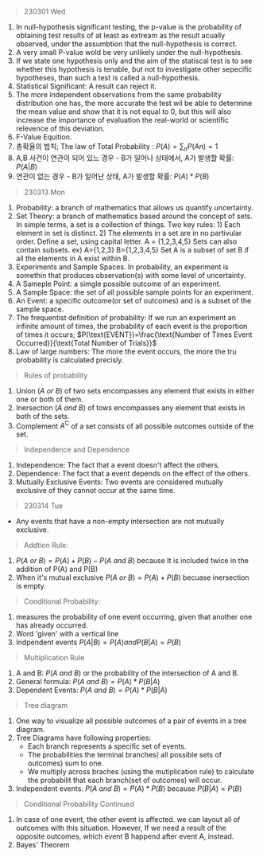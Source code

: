 >230301 Wed

1. In null-hypothesis significant testing, the p-value is the probability of obtaining test results of at least as extream as the result acually observed, under the assumbtion that the null-hypothesis is correct.
2. A very small P-value wold be very unlikely under the null-hypothesis.
3. If we state one hypothesis only and the aim of the statiscal test is to see whether this hypothesis is tenable, but not to investigate other sepecific hypotheses, than such a test is called a null-hypothesis.
4. Statistical Significant: A result can reject it.
5. The more independent observations from the same probability distribution one has, the more accurate the test wil be able to determine the mean value and show that it is not equal to 0, but this will also increase the importance       of evaluation the real-world or scientific relevence of this deviation.
6. F-Value Equition.
7. 총확율의 법칙; The law of Total Probability : $P(A)=\displaystyle\sum_{n}P(An)=1$
8. A,B 사건이 연관이 되어 있느 경우 - B가 일어나 상태에서, A가 발생할 확률: $P(A|B)$
9. 연관이 없는 경우 - B가 일어난 상태, A가 발생할 확률:  $P(A) * P(B)$

>230313 Mon
1. Probability: a branch of mathematics that allows us quantify uncertainty.
2. Set Theory: a branch of mathematics based around the concept of sets. In simple terms, a set is a collection of things.
   Two key rules: 1) Each element in set is distinct. 2) The elements in a set are in no partivular order.
   Define a set, using capital letter. A = {1,2,3,4,5}
   Sets can also contain subsets.
   ex) A={1,2,3}    B={1,2,3,4,5}
   Set A is a subset of set B if all the elements in A exist within B.
3. Experiments and Sample Spaces. In probability, an experiment is somethin that produces observation(s) with some level of uncertainty.
4. A Sameple Point: a simgle possible outcome of an experiment.
5. A Sample Space: the set of all possible sample points for an experiment.
6. An Event: a specific outcome(or set of outcomes) and is a subset of the sample space. 
7. The frequentist definition of probability: If we run an experiment an infinite amount of times, the probability of each event is the proportion of times it occurs; $P(\text{EVENT})=\frac{\text{Number of Times Event Occurred}}{\text{Total Number of Trials}}$
8. Law of large numbers: The more the event occurs, the more the tru probability is calculated precisly.
>Rules of probability
1. Union $(A \ or \ B)$ of two sets encompasses any element that exists in either one or both of them.
2. Inersection $(A \ and \ B)$ of tows encompasses any element that exists in both of the sets.
3. Complement $A^{\mathrm{C}}$ of a set consists of all possible outcomes outside of the set.
>Independence and Dependence
1. Independence: The fact that a event doesn't affect the others.
2. Dependence: The fact that a event depends on the effect of the others.
3. Mutually Exclusive Events: Two events are considered mutually exclusive of they cannot occur at the same time.

>230314 Tue
- Any events that have a non-empty intersection are not mutually exclusive.
>Addtion Rule: 
1. $P(A\ or\ B) = P(A) + P(B) - P(A\ and\ B)$ because It is included twice in the addition of P(A) and P(B)
2. When it's mutual exclusive $P(A\ or\ B) = P(A) + P(B)$ becuase inersection is empty.
>Conditional Probability: 
1. measures the probability of one event occurring, given that another one has already occurred.
2. Word 'given' with a vertical line
3. Indpendent events $P(A|B) = P(A) and P(B|A) = P(B)$
>Multiplication Rule
1. A and B: $P(A\ and\ B)$ or the probability of the intersection of A and B.
2. General formula: $P(A\ and\ B)=P(A) * P(B|A)$
3. Dependent Events: $P(A\ and\ B)=P(A) * P(B|A)$
>Tree diagram
1. One way to visualize all possible outcomes of a pair of events in a tree diagram.
2. Tree Diagrams have following properties:
   - Each branch represents a specific set of events.
   - The probabilities the terminal branches( all possible sets of outcomes) sum to one.
   - We multiply across braches (using the mutiplication rule) to calculate the probabilit that each branch(set of outcomes) will occur.
3. Independent events: $P(A\ and\ B) = P(A) * P(B)$ because $P(B|A) = P(B)$
>Conditional Probability Continued
1. In case of one event, the other event is affected. we can layout all of outcomes with this situation. However, If we need a result of the opposite outcomes, which event B happend after event A, instead.
2. Bayes' Theorem 
  
